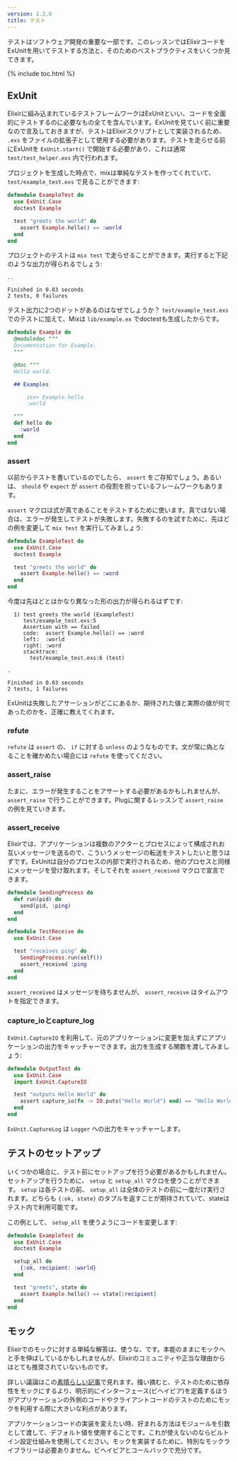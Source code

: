 ```yaml
---
version: 1.2.0
title: テスト
---
```


テストはソフトウェア開発の重要な一部です。このレッスンではElixirコードをExUnitを用いてテストする方法と、そのためのベストプラクティスをいくつか見てきます。

{% include toc.html %}

## ExUnit

Elixirに組み込まれているテストフレームワークはExUnitといい、コードを全面的にテストするのに必要なもの全てを含んでいます。ExUnitを見ていく前に重要なので言及しておきますが、テストはElixirスクリプトとして実装されるため、 `.exs` をファイルの拡張子として使用する必要があります。テストを走らせる前にExUnitを `ExUnit.start()` で開始する必要があり、これは通常 `test/test_helper.exs` 内で行われます。

プロジェクトを生成した時点で、mixは単純なテストを作ってくれていて、 `test/example_test.exs` で見ることができます:

```elixir
defmodule ExampleTest do
  use ExUnit.Case
  doctest Example

  test "greets the world" do
    assert Example.hello() == :world
  end
end
```

プロジェクトのテストは `mix test` で走らせることができます。実行すると下記のような出力が得られるでしょう:

```shell
..

Finished in 0.03 seconds
2 tests, 0 failures
```

テスト出力に2つのドットがあるのはなぜでしょうか？ `test/example_test.exs` でのテストに加えて、Mixは `lib/example.ex` でdoctestも生成したからです。

```elixir
defmodule Example do
  @moduledoc """
  Documentation for Example.
  """

  @doc """
  Hello world.

  ## Examples

      iex> Example.hello
      :world

  """
  def hello do
    :world
  end
end
```

### assert

以前からテストを書いているのでしたら、 `assert` をご存知でしょう。あるいは、 `should` や `expect` が `assert` の役割を担っているフレームワークもあります。

`assert` マクロは式が真であることをテストするために使います。真ではない場合は、エラーが発生してテストが失敗します。失敗するのを試すために、先ほどの例を変更して `mix test` を実行してみましょう:

```elixir
defmodule ExampleTest do
  use ExUnit.Case
  doctest Example

  test "greets the world" do
    assert Example.hello() == :word
  end
end
```

今度は先ほどとはかなり異なった形の出力が得られるはずです:

```shell
  1) test greets the world (ExampleTest)
     test/example_test.exs:5
     Assertion with == failed
     code:  assert Example.hello() == :word
     left:  :world
     right: :word
     stacktrace:
       test/example_test.exs:6 (test)

.

Finished in 0.03 seconds
2 tests, 1 failures
```

ExUnitは失敗したアサーションがどこにあるか、期待された値と実際の値が何であったのかを、正確に教えてくれます。

### refute

`refute` は `assert` の、 `if` に対する `unless` のようなものです。文が常に偽となることを確かめたい場合には `refute` を使ってください。

### assert_raise

たまに、エラーが発生することをアサートする必要があるかもしれませんが、 `assert_raise` で行うことができます。Plugに関するレッスンで `assert_raise` の例を見ていきます。

### assert_receive

Elixirでは、アプリケーションは複数のアクターとプロセスによって構成されお互いメッセージを送るので、こういうメッセージの転送をテストしたいと思うはずです。ExUnitは自分のプロセスの内部で実行されるため、他のプロセスと同様にメッセージを受け取れます。そしてそれを `assert_received` マクロで宣言できます。

```elixir
defmodule SendingProcess do
  def run(pid) do
    send(pid, :ping)
  end
end

defmodule TestReceive do
  use ExUnit.Case

  test "receives ping" do
    SendingProcess.run(self())
    assert_received :ping
  end
end
```

`assert_received` はメッセージを待ちませんが、 `assert_receive` はタイムアウトを指定できます。

### capture_ioとcapture_log

`ExUnit.CaptureIO` を利用して、元のアプリケーションに変更を加えずにアプリケーションの出力をキャッチャーできます。出力を生成する関数を渡してみましょう:

```elixir
defmodule OutputTest do
  use ExUnit.Case
  import ExUnit.CaptureIO

  test "outputs Hello World" do
    assert capture_io(fn -> IO.puts("Hello World") end) == "Hello World\n"
  end
end
```

`ExUnit.CaptureLog` は `Logger` への出力をキャッチャーします。

## テストのセットアップ

いくつかの場合に、テスト前にセットアップを行う必要があるかもしれません。セットアップを行うために、 `setup` と `setup_all` マクロを使うことができます。 `setup` は各テストの前、 `setup_all` は全体のテストの前に一度だけ実行されます。どちらも `{:ok, state}` のタプルを返すことが期待されていて、stateはテスト内で利用可能です。

この例として、 `setup_all` を使うようにコードを変更します:

```elixir
defmodule ExampleTest do
  use ExUnit.Case
  doctest Example

  setup_all do
    {:ok, recipient: :world}
  end

  test "greets", state do
    assert Example.hello() == state[:recipient]
  end
end
```

## モック

Elixirでのモックに対する単純な解答は、使うな、です。本能のままにモックへと手を伸ばしているかもしれませんが、Elixirのコミュニティや正当な理由からはとても推奨されていないものです。

詳しい議論はこの[素晴らしい記事](http://blog.plataformatec.com.br/2015/10/mocks-and-explicit-contracts/)で見れます。掻い摘むと、テストのために依存性をモックにするより、明示的にインターフェース(ビヘイビア)を定義するほうがアプリケーションの外側のコードやクライアントコードのテストのためにモックを利用する際に大きいな利点があります。

アプリケーションコードの実装を変えたい時、好まれる方法はモジュールを引数として渡して、デフォルト値を使用することです。これが使えないのならビルトイン設定仕組みを使用してください。モックを実装するために、特別なモックライブラリーは必要ありません。ビヘイビアとコールバックで充分です。

